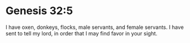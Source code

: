 # Genesis 32:5

I have oxen, donkeys, flocks, male servants, and female servants. I have sent to tell my lord, in order that I may find favor in your sight.
